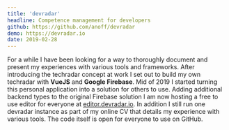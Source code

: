 ```yaml
---
title: 'devradar'
headline: Competence management for developers
github: https://github.com/anoff/devradar
demo: https://devradar.io
date: 2019-02-28
---
```


For a while I have been looking for a way to thoroughly document and present my experiences with various tools and frameworks. After introducing the techradar concept at work I set out to build my own techradar with **VueJS** and **Google Firebase**. Mid of 2019 I started turning this personal application into a solution for others to use. Adding additional backend types to the original Firebase solution I am now hosting a free to use editor for everyone at [editor.devradar.io](//editor.devradar.io). In addition I still run one devradar instance as part of my online CV that details my experience with various tools. The code itself is open for everyone to use on GitHub.
